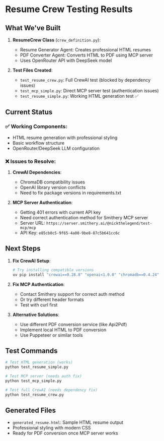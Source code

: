 # Resume Crew Testing Results

## What We've Built

1. **ResumeCrew Class** (`crew_definition.py`):
   - Resume Generator Agent: Creates professional HTML resumes
   - PDF Converter Agent: Converts HTML to PDF using MCP server
   - Uses OpenRouter API with DeepSeek model

2. **Test Files Created**:
   - `test_resume_crew.py`: Full CrewAI test (blocked by dependency issues)
   - `test_mcp_simple.py`: Direct MCP server test (authentication issues)
   - `test_resume_simple.py`: Working HTML generation test ✅

## Current Status

### ✅ Working Components:
- HTML resume generation with professional styling
- Basic workflow structure
- OpenRouter/DeepSeek LLM configuration

### ❌ Issues to Resolve:

1. **CrewAI Dependencies**:
   - ChromaDB compatibility issues
   - OpenAI library version conflicts
   - Need to fix package versions in requirements.txt

2. **MCP Server Authentication**:
   - Getting 401 errors with current API key
   - Need correct authentication method for Smithery MCP server
   - Server URL: `https://server.smithery.ai/@nickthelegend/test-mcp/mcp`
   - API Key: `e85cb0c5-9f65-4a00-9be8-87c5b641cc6c`

## Next Steps

1. **Fix CrewAI Setup**:
   ```bash
   # Try installing compatible versions
   uv pip install "crewai==0.28.8" "openai<1.0.0" "chromadb==0.4.24"
   ```

2. **Fix MCP Authentication**:
   - Contact Smithery support for correct auth method
   - Or try different header formats
   - Test with curl first

3. **Alternative Solutions**:
   - Use different PDF conversion service (like Api2Pdf)
   - Implement local HTML to PDF conversion
   - Use Puppeteer or similar tools

## Test Commands

```bash
# Test HTML generation (works)
python test_resume_simple.py

# Test MCP server (needs auth fix)
python test_mcp_simple.py

# Test full CrewAI (needs dependency fix)
python test_resume_crew.py
```

## Generated Files

- `generated_resume.html`: Sample HTML resume output
- Professional styling with modern CSS
- Ready for PDF conversion once MCP server works